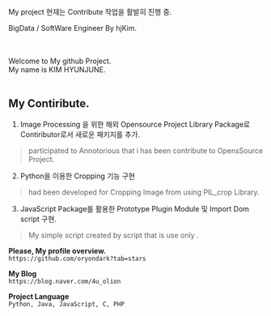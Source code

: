 My project
현재는 Contribute 작업을 활발히 진행 중.

BigData / SoftWare Engineer
By hjKim.

<br>
<br>
Welcome to My github Project.<br>
My name is KIM HYUNJUNE.<br>
<br>


My Contiribute.
--------

1. Image Processing 을 위한 해외 Opensource Project Library Package로 Contiributor로서 새로운 패키지를 추가.
> participated to Annotorious that i has been contribute to OpensSource Project.

2. Python을 이용한 Cropping 기능 구현
> had been developed for Cropping Image from using PIL_crop Library.

3. JavaScript Package를 활용한 Prototype Plugin Module 및 Import Dom script 구현.
> My simple script created by script that is use only <function method>.

**Please, My profile overview.**<br>
``` https://github.com/oryondark?tab=stars ```

**My Blog**<br>
``` https://blog.naver.com/4u_olion ```

**Project Language**<br>
``` Python, Java, JavaScript, C, PHP ```
